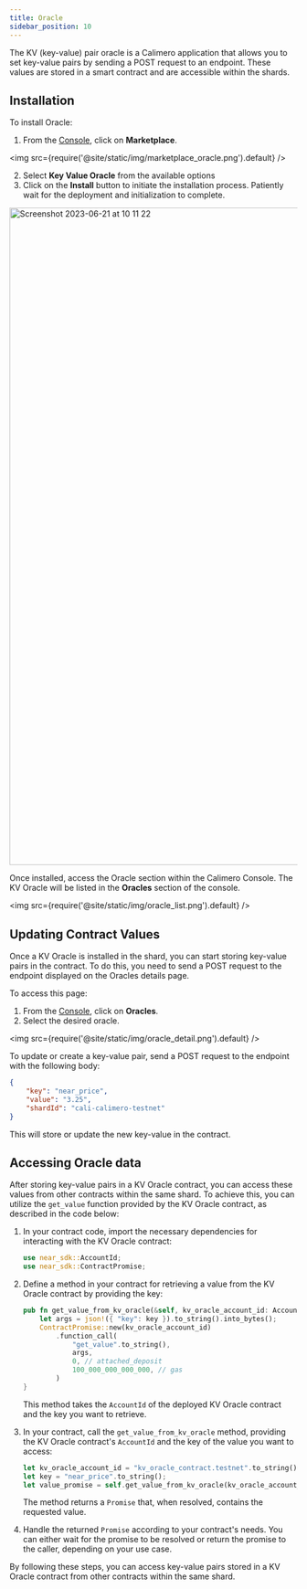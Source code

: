```yaml
---
title: Oracle
sidebar_position: 10
---
```


The KV (key-value) pair oracle is a Calimero application that allows you to set key-value pairs by sending a POST request to an endpoint. These values are stored in a smart contract and are accessible within the shards.

## Installation

To install Oracle:

1. From the [Console](https://app.calimero.network/dashboard), click on **Marketplace**.

<img src={require('@site/static/img/marketplace_oracle.png').default} />

2. Select **Key Value Oracle** from the available options
3. Click on the **Install** button to initiate the installation process. Patiently wait for the deployment and initialization to complete.

<img width="1151" alt="Screenshot 2023-06-21 at 10 11 22" src="https://github.com/calimero-is-near/docs/assets/39309699/289e0527-fa3c-4f90-be7d-41f8510732c5"/>

Once installed, access the Oracle section within the Calimero Console. The KV Oracle will be listed in the **Oracles** section of the console.

<img src={require('@site/static/img/oracle_list.png').default} />

## Updating Contract Values

Once a KV Oracle is installed in the shard, you can start storing key-value pairs in the contract. To do this, you need to send a POST request to the endpoint displayed on the Oracles details page.

To access this page:

1. From the [Console](https://app.calimero.network/dashboard), click on **Oracles**.
2. Select the desired oracle.

<img src={require('@site/static/img/oracle_detail.png').default} />

To update or create a key-value pair, send a POST request to the endpoint with the following body:

```json
{
    "key": "near_price",
    "value": "3.25",
    "shardId": "cali-calimero-testnet"
}
```

This will store or update the new key-value in the contract.

## Accessing Oracle data

After storing key-value pairs in a KV Oracle contract, you can access these values from other contracts within the same shard. To achieve this, you can utilize the `get_value` function provided by the KV Oracle contract, as described in the code below:

1. In your contract code, import the necessary dependencies for interacting with the KV Oracle contract:

   ```rust
   use near_sdk::AccountId;
   use near_sdk::ContractPromise;
   ```

2. Define a method in your contract for retrieving a value from the KV Oracle contract by providing the key:

   ```rust
   pub fn get_value_from_kv_oracle(&self, kv_oracle_account_id: AccountId, key: String) -> Promise {
       let args = json!({ "key": key }).to_string().into_bytes();
       ContractPromise::new(kv_oracle_account_id)
           .function_call(
               "get_value".to_string(),
               args,
               0, // attached_deposit
               100_000_000_000_000, // gas
           )
   }
   ```

   This method takes the `AccountId` of the deployed KV Oracle contract and the key you want to retrieve.

3. In your contract, call the `get_value_from_kv_oracle` method, providing the KV Oracle contract's `AccountId` and the key of the value you want to access:

   ```rust
   let kv_oracle_account_id = "kv_oracle_contract.testnet".to_string();
   let key = "near_price".to_string();
   let value_promise = self.get_value_from_kv_oracle(kv_oracle_account_id, key);
   ```

   The method returns a `Promise` that, when resolved, contains the requested value.

4. Handle the returned `Promise` according to your contract's needs. You can either wait for the promise to be resolved or return the promise to the caller, depending on your use case.

By following these steps, you can access key-value pairs stored in a KV Oracle contract from other contracts within the same shard.
